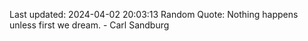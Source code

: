 Last updated: 2024-04-02 20:03:13
Random Quote: Nothing happens unless first we dream. - Carl Sandburg